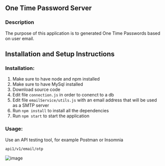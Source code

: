 ## One Time Password Server

### Description

The purpose of this application is to generated One Time Passwords based on user email.

## Installation and Setup Instructions

### Installation:
1. Make sure to have node and npm installed
2. Make sure to have MySql installed
4. Download source code
5. Edit file `connection.js` in order to conenct to a db
6. Edit file `emailService/utils.js` with an email address that will be used as a SMTP server
7. Run `npm install` to install all the dependencies
8. Run `npm start` to start the application


### Usage:

Use an API testing tool, for example Postman or Insomnia

`api1/v1/email/otp`

![image](https://github.com/ingrid0404/otp_server/assets/113686835/3189b31e-5e0e-4649-8845-dbe40de7eeeb)

